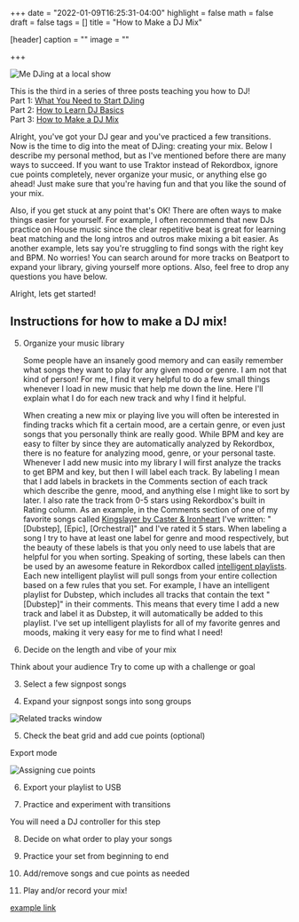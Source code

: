 +++
date = "2022-01-09T16:25:31-04:00"
highlight = false
math = false
draft = false
tags = []
title = "How to Make a DJ Mix"

[header]
  caption = ""
  image = ""

+++

![Me DJing at a local show](/img/dj-post/me-djing3.jpg)

This is the third in a series of three posts teaching you how to DJ!  
Part 1: [What You Need to Start DJing](/post/what-you-need-djing)  
Part 2: [How to Learn DJ Basics](/post/learn-djing-basics)  
Part 3: [How to Make a DJ Mix](/post/how-to-mix)  

Alright, you've got your DJ gear and you've practiced a few transitions. Now is
the time to dig into the meat of DJing: creating your mix. Below I describe my
personal method, but as I've mentioned before there are many ways to succeed. If
you want to use Traktor instead of Rekordbox, ignore cue points completely,
never organize your music, or anything else go ahead! Just make sure that you're
having fun and that you like the sound of your mix.

Also, if you get stuck at any point that's OK! There are often ways to make
things easier for yourself. For example, I often recommend that new DJs practice
on House music since the clear repetitive beat is great for learning beat
matching and the long intros and outros make mixing a bit easier. As another
example, lets say you're struggling to find songs with the right key and BPM. No
worries! You can search around for more tracks on Beatport to expand your
library, giving yourself more options. Also, feel free to drop any questions you
have below.

Alright, lets get started!

## Instructions for how to make a DJ mix!

5. Organize your music library

    Some people have an insanely good memory and can easily remember what songs
they want to play for any given mood or genre. I am not that kind of person! For
me, I find it very helpful to do a few small things whenever I load in new music
that help me down the line. Here I'll explain what I do for each new track and
why I find it helpful.

    When creating a new mix or playing live you will often be interested in
finding tracks which fit a certain mood, are a certain genre, or even just songs
that you personally think are really good. While BPM and key are easy to filter
by since they are automatically analyzed by Rekordbox, there is no feature for
analyzing mood, genre, or your personal taste. Whenever I add new music into my
library I will first analyze the tracks to get BPM and key, but then I will
label each track. By labeling I mean that I add labels in brackets in the
Comments section of each track which describe the genre, mood, and anything else
I might like to sort by later. I also rate the track from 0-5 stars using
Rekordbox's built in Rating column. As an example, in the Comments section of
one of my favorite songs called [Kingslayer by Caster &
Ironheart](https://soundcloud.com/ophelia_records/caster-ironheart-kingslayer)
I've written: "\[Dubstep\], \[Epic\], \[Orchestral\]" and I've rated it 5 stars.
When labeling a song I try to have at least one label for genre and mood
respectively, but the beauty of these labels is that you only need to use labels
that are helpful for you when sorting. Speaking of sorting, these labels can
then be used by an awesome feature in Rekordbox called [intelligent
playlists](https://www.youtube.com/watch?v=rBCIzg-84xM&ab\_channel=DirtySecretz).
Each new intelligent playlist will pull songs from your entire collection based
on a few rules that you set. For example, I have an intelligent playlist for
Dubstep, which includes all tracks that contain the text "\[Dubstep\]" in their
comments. This means that every time I add a new track and label it as Dubstep,
it will automatically be added to this playlist. I've set up intelligent
playlists for all of my favorite genres and moods, making it very easy for me to
find what I need!

3. Decide on the length and vibe of your mix

Think about your audience
Try to come up with a challenge or goal


3. Select a few signpost songs

4. Expand your signpost songs into song groups

![Related tracks window](/img/dj-post/rekordbox_related_tracks.png)

5. Check the beat grid and add cue points (optional)

Export mode

![Assigning cue points](/img/dj-post/rekordbox_cue_points.png)

6. Export your playlist to USB

7. Practice and experiment with transitions

You will need a DJ controller for this step

8. Decide on what order to play your songs

9. Practice your set from beginning to end

10. Add/remove songs and cue points as needed

11. Play and/or record your mix!





[example link](https://en.wikipedia.org/wiki/Multilayer_perceptron)

